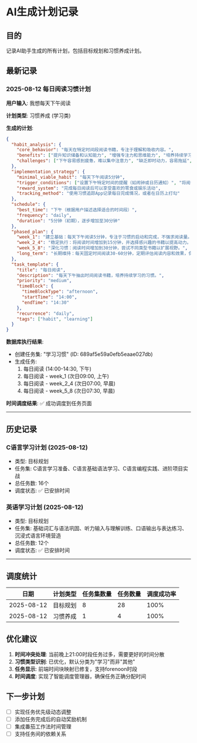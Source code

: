 # AI生成计划记录

## 目的
记录AI助手生成的所有计划，包括目标规划和习惯养成计划。

## 最新记录

### 2025-08-12 每日阅读习惯计划

**用户输入**: 我想每天下午阅读

**计划类型**: 习惯养成 (学习类)

**生成的计划**:
```json
{
  "habit_analysis": {
    "core_behavior": "每天在特定时间段阅读书籍，专注于理解和吸收内容。",
    "benefits": ["提升知识储备和认知能力", "增强专注力和思维能力", "培养持续学习的习惯"],
    "challenges": ["下午容易感到疲惫，难以集中注意力", "缺乏即时动力，容易拖延", "对阅读内容兴趣不足，导致动力减弱"]
  },
  "implementation_strategy": {
    "minimal_viable_habit": "每天下午阅读5分钟",
    "trigger_conditions": ["设置下午特定时间的提醒（如闹钟或日历通知）", "将阅读书本放在显眼的位置，作为视觉提示"],
    "reward_system": "完成每日阅读后可以享受喜欢的零食或娱乐活动",
    "tracking_method": "使用习惯追踪App记录每日完成情况，或者在日历上打勾"
  },
  "schedule": {
    "best_time": "下午（根据用户描述选择适合的时间段）",
    "frequency": "daily",
    "duration": "5分钟（初期），逐步增加至30分钟"
  },
  "phased_plan": {
    "week_1": "建立基础：每天下午阅读5分钟，专注于习惯的启动和完成，不强求阅读量。",
    "week_2_4": "稳定执行：将阅读时间增加到15分钟，并选择感兴趣的书籍以提高动力。",
    "week_5_8": "深化习惯：阅读时间增加到30分钟，尝试不同类型书籍以扩展视野。",
    "long_term": "长期维持：每天固定时间阅读30-60分钟，定期评估阅读内容和效果，保持兴趣和动力。"
  },
  "task_template": {
    "title": "每日阅读",
    "description": "每天下午抽出时间阅读书籍，培养持续学习的习惯。",
    "priority": "medium",
    "timeBlock": {
      "timeBlockType": "afternoon",
      "startTime": "14:00",
      "endTime": "14:30"
    },
    "recurrence": "daily",
    "tags": ["habit", "learning"]
  }
}
```

**数据库执行结果**:
- 创建任务集: "学习习惯" (ID: 689af5e59a0efb5eaae027db)
- 生成任务:
  1. 每日阅读 (14:00-14:30, 下午)
  2. 每日阅读 - week_1 (次日09:00, 上午)
  3. 每日阅读 - week_2_4 (次日07:00, 早晨)
  4. 每日阅读 - week_5_8 (次日07:30, 早晨)

**时间调度结果**: ✅ 成功调度到任务页面

---

## 历史记录

### C语言学习计划 (2025-08-12)
- 类型: 目标规划
- 任务集: C语言学习准备、C语言基础语法学习、C语言编程实践、进阶项目实战
- 总任务数: 16个
- 调度状态: ✅ 已安排时间

### 英语学习计划 (2025-08-12)  
- 类型: 目标规划
- 任务集: 基础词汇与语法巩固、听力输入与理解训练、口语输出与表达练习、沉浸式语言环境营造
- 总任务数: 12个
- 调度状态: ✅ 已安排时间

---

## 调度统计

| 日期 | 计划类型 | 任务集数量 | 任务数量 | 调度成功率 |
|------|----------|------------|----------|------------|
| 2025-08-12 | 目标规划 | 8 | 28 | 100% |
| 2025-08-12 | 习惯养成 | 1 | 4 | 100% |

## 优化建议

1. **时间冲突处理**: 当前晚上21:00时段任务过多，需要更好的时间分散
2. **习惯类型识别**: 已优化，默认分类为"学习"而非"其他"
3. **任务显示**: 前端时间块映射已修复，支持forenoon时段
4. **时间调度**: 实现了智能调度管理器，确保任务正确分配时间

## 下一步计划

- [ ] 实现任务优先级动态调整
- [ ] 添加任务完成后的自动奖励机制  
- [ ] 集成番茄工作法时间管理
- [ ] 支持任务间的依赖关系
